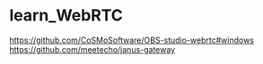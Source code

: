 # learn_WebRTC

https://github.com/CoSMoSoftware/OBS-studio-webrtc#windows  
https://github.com/meetecho/janus-gateway  
